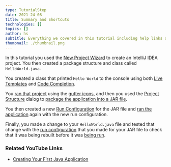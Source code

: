 ```yaml
---
type: TutorialStep
date: 2021-24-08
title: Summary and Shortcuts
technologies: []
topics: []
author: hs
subtitle: Everything we covered in this tutorial including help links and shortcuts.
thumbnail: ./thumbnail.png
---
```


In this tutorial you used the [New Project Wizard](https://www.jetbrains.com/help/idea/new-project-wizard.html) to create an IntelliJ IDEA project. You then created a package structure and class called `HelloWorld.java`.

You created a class that printed `Hello World` to the console using both [Live Templates](https://www.jetbrains.com/help/idea/using-live-templates.html) and [Code Completion](https://www.jetbrains.com/help/idea/auto-completing-code.html).

You [ran that project](https://www.jetbrains.com/help/idea/running-applications.html) using the [gutter icons](https://www.jetbrains.com/help/idea/settings-gutter-icons.html), and then you used the [Project Structure](https://www.jetbrains.com/help/idea/project-settings-and-structure.html) dialog to [package the application into a JAR file](https://www.jetbrains.com/help/idea/compiling-applications.html#package_into_jar). 

You then created a new [Run Configuration](https://www.jetbrains.com/help/idea/run-debug-configuration.html) for the JAR file and [ran the application](https://www.jetbrains.com/help/idea/running-applications.html) again with the new run configuration.

Finally, you made a change to your `HelloWorld.java` file and tested that change with the [run configuration](https://www.jetbrains.com/help/idea/run-debug-configuration.html) that you made for your JAR file to check that it was being rebuilt before it was [being run](https://www.jetbrains.com/help/idea/running-applications.html).

### Related YouTube Links
- [Creating Your First Java Application](https://www.youtube.com/watch?v=H_XxH66lm3U)